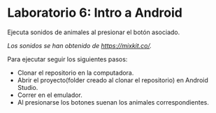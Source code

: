 # Laboratorio 6: Intro a Android

Ejecuta sonidos de animales al presionar el botón asociado.

_Los sonidos se han obtenido de https://mixkit.co/._

Para ejecutar seguir los siguientes pasos:
 - Clonar el repositorio en la computadora.
 - Abrir el proyecto(folder creado al clonar el repositorio) en Android Studio.
 - Correr en el emulador.
 - Al presionarse los botones suenan los animales correspondientes.
